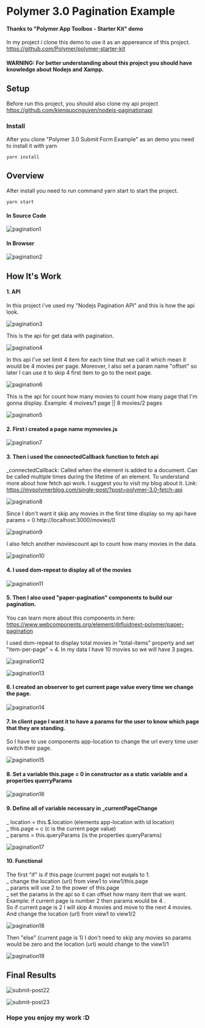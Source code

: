 # Polymer 3.0 Pagination Example

#### Thanks to "Polymer App Toolbox - Starter Kit" demo

In my project i clone this demo to use it as an appereance of this project.
https://github.com/Polymer/polymer-starter-kit

#### WARNING: For better understanding about this project you should have knowledge about Nodejs and Xampp.

## Setup
Before run this project, you should also clone my api project
https://github.com/kienquocnguyen/nodejs-paginationapi

### Install

After you clone "Polymer 3.0 Submit Form Example" as an demo you need to install it with yarn

    yarn install
    
    
## Overview

After install you need to run command yarn start to start the project.

    yarn start

#### In Source Code
![pagination1](https://user-images.githubusercontent.com/33189395/74640413-1c536280-51a2-11ea-86ec-2034542192b7.jpg)

#### In Browser
![pagination2](https://user-images.githubusercontent.com/33189395/74640454-25dcca80-51a2-11ea-8040-d6419cf8973b.jpg)

## How It's Work

#### 1. API
In this project i've used my "Nodejs Pagination API" and this is how the api look.

![pagination3](https://user-images.githubusercontent.com/33189395/74640589-5f153a80-51a2-11ea-8f95-996d65595c6b.jpg)

This is the api for get data with pagination.

![pagination4](https://user-images.githubusercontent.com/33189395/74640680-88ce6180-51a2-11ea-8669-2e7ff9d5261e.jpg)

In this api I've set limit 4 item for each time that we call it which mean it would be 4 movies per page. Moreover, I also set a param name "offset" so later I can use it to skip 4 first item to go to the next page.

![pagination6](https://user-images.githubusercontent.com/33189395/74641809-79e8ae80-51a4-11ea-973b-804d1618386c.jpg)

This is the api for count how many movies to count how many page that I'm gonna display.
Example: 4 moives/1 page || 8 movies/2 pages

![pagination5](https://user-images.githubusercontent.com/33189395/74640903-ee225280-51a2-11ea-84d1-9be2583f308a.jpg)


#### 2. First i created a page name mymovies.js

![pagination7](https://user-images.githubusercontent.com/33189395/74643261-01cfb800-51a7-11ea-9bfa-85234a087b3f.jpg)

#### 3. Then i used the connectedCallback function to fetch api
_connectedCallback: Called when the element is added to a document. Can be called multiple times during the lifetime of an element.
To understand more about how fetch api work. I suggest you to visit my blog about it.
Link: https://mypolymerblog.com/single-post/?post=polymer-3.0-fetch-api

![pagination8](https://user-images.githubusercontent.com/33189395/74643449-4d826180-51a7-11ea-8689-637d0a65c093.jpg)

Since I don't want it skip any movies in the first time display so my api have params = 0
http://localhost:3000/movies/0

![pagination9](https://user-images.githubusercontent.com/33189395/74643874-047edd00-51a8-11ea-96d6-c07d36fdc55d.jpg)

I also fetch another moviescount api to count how many movies in the data.

![pagination10](https://user-images.githubusercontent.com/33189395/74644196-84a54280-51a8-11ea-95f9-44885ff97874.jpg)

#### 4. I used dom-repeat to display all of the movies

![pagination11](https://user-images.githubusercontent.com/33189395/74644572-0f863d00-51a9-11ea-89e9-a318d9e6d230.jpg)

#### 5. Then I also used "paper-pagination" components to build our pagination.

You can learn more about this components in here:
https://www.webcomponents.org/element/@fluidnext-polymer/paper-pagination

I used dom-repeat to display total movies in "total-items" property and set "item-per-page" = 4. In my data I have 10 movies so we will have 3 pages.

![pagination12](https://user-images.githubusercontent.com/33189395/74645070-dc907900-51a9-11ea-9399-672c0c72f18a.jpg)

![pagination13](https://user-images.githubusercontent.com/33189395/74645220-16617f80-51aa-11ea-8ec6-c97fe29a2d56.jpg)

#### 6. I created an observer to get current page value every time we change the page.

![pagination14](https://user-images.githubusercontent.com/33189395/74650130-9b9d6200-51b3-11ea-9656-1ba57ffb8640.jpg)

#### 7. In client page I want it to have a params for the user to know which page that they are standing.
So I have to use components app-location to change the url every time user switch their page.

![pagination15](https://user-images.githubusercontent.com/33189395/74645950-7278d380-51ab-11ea-95dc-b60fb036aac0.jpg)

#### 8. Set a variable this.page = 0 in constructor as a static variable and a properties querryParams

![pagination16](https://user-images.githubusercontent.com/33189395/74646297-224e4100-51ac-11ea-912b-dac20be06160.jpg)

#### 9. Define all of variable necessary in _currentPageChange

_ location = this.$.location (elements app-location with id location)\
_ this.page = c (c is the current page value)\
_ params = this.queryParams (is the properties queryParams)

![pagination17](https://user-images.githubusercontent.com/33189395/74646714-eff11380-51ac-11ea-8335-e366d13d95f8.jpg)

#### 10. Functional

The first "if" is if this.page (current page) not euqals to 1.\
_ change the location (url) from view1 to view1/this.page\
_ params will use 2 to the power of this.page\
_ set the params in the api so it can offset how many item that we want.\
Example: if current page is number 2 then params would be 4 .\
So if current page is 2 I will skip 4 movies and move to the next 4 movies.\
And change the location (url) from view1 to view1/2

![pagination18](https://user-images.githubusercontent.com/33189395/74646908-49f1d900-51ad-11ea-8e3e-f566ddccb446.jpg)

Then "else" (current page is 1) I don't need to skip any movies so params would be zero and the location (url) would change to the view1/1

![pagination19](https://user-images.githubusercontent.com/33189395/74650067-73adfe80-51b3-11ea-8ddd-009fc2300430.jpg)


## Final Results

![submit-post22](https://user-images.githubusercontent.com/33189395/74583384-28e88700-4ff9-11ea-99c9-691c0c99d2f5.jpg)

![submit-post23](https://user-images.githubusercontent.com/33189395/74583386-2b4ae100-4ff9-11ea-9bf0-9f9446d5db19.jpg)


### Hope you enjoy my work :D


